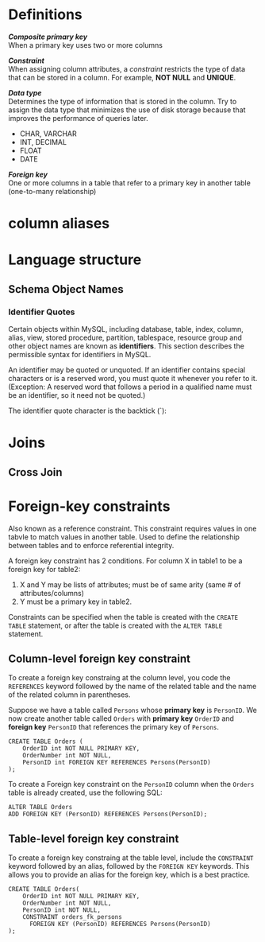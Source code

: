 # Definitions
***Composite primary key***<br>
  When a primary key uses two or more columns<br>
  
***Constraint***<br>
  When assigning column attributes, a _constraint_ restricts the type of data that can be stored in a column. For example, **NOT NULL** and **UNIQUE**.<br>
  
***Data type*** <br>
  Determines the type of information that is stored in the column. Try to assign the data type that minimizes the use of disk storage because that improves the performance of     queries later.<br>
- CHAR, VARCHAR
- INT, DECIMAL
- FLOAT
- DATE 

***Foreign key*** <br>
One or more columns in a table that refer to a primary key in another table (one-to-many relationship)


# column aliases

# Language structure 
## Schema Object Names 
### Identifier Quotes

Certain objects within MySQL, including database, table, index, column, alias, view, stored procedure, partition, tablespace, resource group and other object names are known as **identifiers**. This section describes the permissible syntax for identifiers in MySQL. 

An identifier may be quoted or unquoted. If an identifier contains special characters or is a reserved word, you must quote it whenever you refer to it. (Exception: A reserved word that follows a period in a qualified name must be an identifier, so it need not be quoted.) 

The identifier quote character is the backtick (`):

# Joins 

## Cross Join

# Foreign-key constraints 
Also known as a reference constraint. This constraint requires values in one tabvle to match values in another table. Used to define the relationship between tables and to enforce referential integrity.<br>

A foreign key constraint has 2 conditions. For column X in table1 to be a foreign key for table2: 
1.	X and Y may be lists of attributes; must be of same arity (same # of attributes/columns)
2.	Y must be a primary key in table2. 

Constraints can be specified when the table is created with the `CREATE TABLE` statement, or after the table is created with the `ALTER TABLE` statement.<br>


## Column-level foreign key constraint
To create a foreign key constraing at the column level, you code the `REFERENCES` keyword followed by the name of the related table and the name of the related column in parentheses.

Suppose we have a table called `Persons` whose **primary key** is `PersonID`. We now create another table called `Orders` with **primary key** `OrderID` and **foreign key** `PersonID` that references the primary key of `Persons`. 

~~~~mysql
CREATE TABLE Orders (
    OrderID int NOT NULL PRIMARY KEY,
    OrderNumber int NOT NULL,
    PersonID int FOREIGN KEY REFERENCES Persons(PersonID)
);
~~~~

To create a Foreign key constraint on the `PersonID` column when the `Orders` table is already created, use the following SQL:

~~~~mysql
ALTER TABLE Orders
ADD FOREIGN KEY (PersonID) REFERENCES Persons(PersonID);
~~~~

## Table-level foreign key constraint
To create a foreign key constraing at the table level, include the `CONSTRAINT` keyword followed by an alias, followed by the `FOREIGN KEY` keywords. This allows you to provide an alias for the foreign key, which is a best practice.<br>

~~~~mysql
CREATE TABLE Orders(
    OrderID int NOT NULL PRIMARY KEY,
    OrderNumber int NOT NULL,
    PersonID int NOT NULL,
    CONSTRAINT orders_fk_persons
      FOREIGN KEY (PersonID) REFERENCES Persons(PersonID)
);
~~~~

